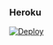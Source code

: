 ### Heroku
[![Deploy](https://www.herokucdn.com/deploy/button.svg)](https://heroku.com/deploy?template=https://github.com/Abolanosglez/hhheriky) 

